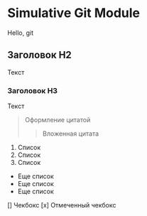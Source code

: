 # Simulative Git Module

Hello, git

## Заголовок H2
Текст
### Заголовок H3
Текст

  > Оформление цитатой
  >> Вложенная цитата
  

  1. Список
  2. Список
  3. Список
 
- Еще список
- Еще список
- Еще список

[] Чекбокс
[x] Отмеченный чекбокс

